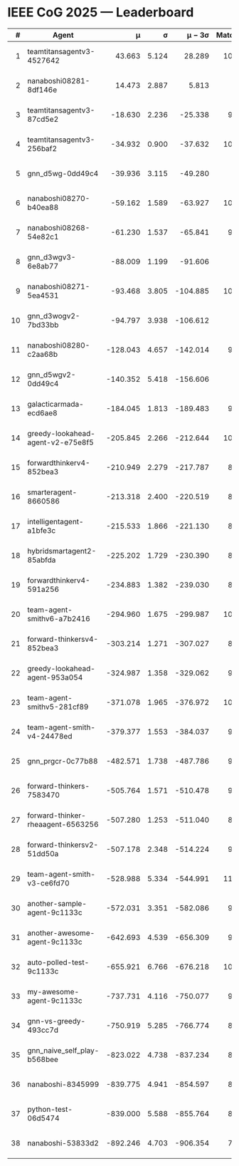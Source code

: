 # IEEE CoG 2025 — Leaderboard

| # | Agent | μ | σ | μ − 3σ | Matches | Updated |
|---:|---|---:|---:|---:|---:|---|
| 1 | teamtitansagentv3-4527642 | 43.663 | 5.124 | 28.289 | 10456 | 2025-08-31 08:45 |
| 2 | nanaboshi08281-8df146e | 14.473 | 2.887 | 5.813 | 396 | 2025-08-31 08:45 |
| 3 | teamtitansagentv3-87cd5e2 | -18.630 | 2.236 | -25.338 | 9418 | 2025-08-31 08:45 |
| 4 | teamtitansagentv3-256baf2 | -34.932 | 0.900 | -37.632 | 10294 | 2025-08-31 08:45 |
| 5 | gnn_d5wg-0dd49c4 | -39.936 | 3.115 | -49.280 | 240 | 2025-08-31 08:45 |
| 6 | nanaboshi08270-b40ea88 | -59.162 | 1.589 | -63.927 | 10240 | 2025-08-31 08:45 |
| 7 | nanaboshi08268-54e82c1 | -61.230 | 1.537 | -65.841 | 9860 | 2025-08-31 08:45 |
| 8 | gnn_d3wgv3-6e8ab77 | -88.009 | 1.199 | -91.606 | 278 | 2025-08-31 08:45 |
| 9 | nanaboshi08271-5ea4531 | -93.468 | 3.805 | -104.885 | 10298 | 2025-08-31 08:45 |
| 10 | gnn_d3wogv2-7bd33bb | -94.797 | 3.938 | -106.612 | 434 | 2025-08-31 08:45 |
| 11 | nanaboshi08280-c2aa68b | -128.043 | 4.657 | -142.014 | 9698 | 2025-08-31 08:45 |
| 12 | gnn_d5wgv2-0dd49c4 | -140.352 | 5.418 | -156.606 | 306 | 2025-08-31 08:45 |
| 13 | galacticarmada-ecd6ae8 | -184.045 | 1.813 | -189.483 | 9380 | 2025-08-31 08:45 |
| 14 | greedy-lookahead-agent-v2-e75e8f5 | -205.845 | 2.266 | -212.644 | 10190 | 2025-08-31 08:45 |
| 15 | forwardthinkerv4-852bea3 | -210.949 | 2.279 | -217.787 | 8228 | 2025-08-31 08:45 |
| 16 | smarteragent-8660586 | -213.318 | 2.400 | -220.519 | 8189 | 2025-08-31 08:45 |
| 17 | intelligentagent-a1bfe3c | -215.533 | 1.866 | -221.130 | 8384 | 2025-08-31 08:45 |
| 18 | hybridsmartagent2-85abfda | -225.202 | 1.729 | -230.390 | 8641 | 2025-08-31 08:45 |
| 19 | forwardthinkerv4-591a256 | -234.883 | 1.382 | -239.030 | 8388 | 2025-08-31 08:45 |
| 20 | team-agent-smithv6-a7b2416 | -294.960 | 1.675 | -299.987 | 10520 | 2025-08-31 08:45 |
| 21 | forward-thinkersv4-852bea3 | -303.214 | 1.271 | -307.027 | 8040 | 2025-08-31 08:45 |
| 22 | greedy-lookahead-agent-953a054 | -324.987 | 1.358 | -329.062 | 9278 | 2025-08-31 08:45 |
| 23 | team-agent-smithv5-281cf89 | -371.078 | 1.965 | -376.972 | 10840 | 2025-08-31 08:45 |
| 24 | team-agent-smith-v4-24478ed | -379.377 | 1.553 | -384.037 | 9538 | 2025-08-31 08:45 |
| 25 | gnn_prgcr-0c77b88 | -482.571 | 1.738 | -487.786 | 9110 | 2025-08-31 08:45 |
| 26 | forward-thinkers-7583470 | -505.764 | 1.571 | -510.478 | 9540 | 2025-08-31 08:45 |
| 27 | forward-thinker-rheaagent-6563256 | -507.280 | 1.253 | -511.040 | 8624 | 2025-08-31 08:45 |
| 28 | forward-thinkersv2-51dd50a | -507.178 | 2.348 | -514.224 | 9096 | 2025-08-31 08:45 |
| 29 | team-agent-smith-v3-ce6fd70 | -528.988 | 5.334 | -544.991 | 11198 | 2025-08-31 08:45 |
| 30 | another-sample-agent-9c1133c | -572.031 | 3.351 | -582.086 | 9920 | 2025-08-31 08:45 |
| 31 | another-awesome-agent-9c1133c | -642.693 | 4.539 | -656.309 | 9300 | 2025-08-31 08:45 |
| 32 | auto-polled-test-9c1133c | -655.921 | 6.766 | -676.218 | 10100 | 2025-08-31 08:45 |
| 33 | my-awesome-agent-9c1133c | -737.731 | 4.116 | -750.077 | 9960 | 2025-08-31 08:45 |
| 34 | gnn-vs-greedy-493cc7d | -750.919 | 5.285 | -766.774 | 8780 | 2025-08-31 08:45 |
| 35 | gnn_naive_self_play-b568bee | -823.022 | 4.738 | -837.234 | 8520 | 2025-08-31 08:45 |
| 36 | nanaboshi-8345999 | -839.775 | 4.941 | -854.597 | 8350 | 2025-08-31 08:45 |
| 37 | python-test-06d5474 | -839.000 | 5.588 | -855.764 | 8600 | 2025-08-31 08:45 |
| 38 | nanaboshi-53833d2 | -892.246 | 4.703 | -906.354 | 7940 | 2025-08-31 08:45 |
